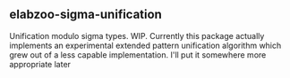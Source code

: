 ## elabzoo-sigma-unification

Unification modulo sigma types. WIP. Currently this package actually implements an experimental extended pattern unification algorithm which grew out of a less capable implementation. I'll put it somewhere more appropriate later
